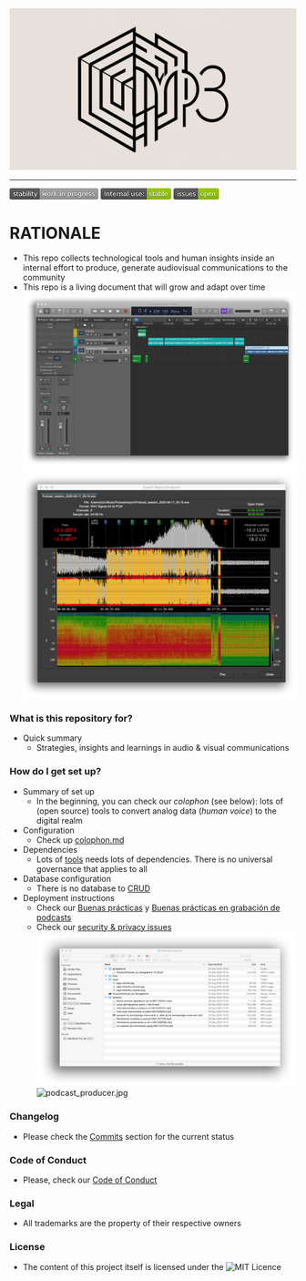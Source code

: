 ![header](images/Zy_0SvBGQBWu1a1XsliXMA.jpg)

---

![stability-work_in_progress](images/477405737-stability_work_in_progress.png)
![internaluse-green](images/3847436881-internal_use_stable.png)
![issues-open](images/2944199103-issues_open.png)

# RATIONALE #
* This repo collects technological tools and human insights inside an internal effort to produce, generate audiovisual communications to the community
* This repo is a living document that will grow and adapt over time
![graphics](images/3536431956-sound_editor.jpg)
![exporting_session.jpg](images/1980281232-export_waves.jpg)

### What is this repository for?

* Quick summary
    - Strategies, insights and learnings in audio & visual communications

### How do I get set up?

* Summary of set up
    - In the beginning, you can check our _colophon_ (see below): lots of (open source) tools to convert analog data (_human voice_) to the digital realm
* Configuration
    - Check up [colophon.md](Colophon.md)
* Dependencies
    -  Lots of [tools](Colophon.md) needs lots of dependencies. There is no universal governance that applies to all
* Database configuration
    - There is no database to [CRUD](https://en.wikipedia.org/wiki/Create,_read,_update_and_delete)
* Deployment instructions
    - Check our [Buenas prácticas](Buenas_practicas.md) y [Buenas prácticas en grabación de podcasts](Buenas_practicas_grabacion_podcast.md)
    - Check our [security & privacy issues](security_privacy_issues.md)
![audacity.jpg](images/1684545415-1801032688-cartoon.jpg)
![podcast_producer.jpg](https://bitbucket.org/repo/48bkkAE/images/2429225702-gis.jpg)

### Changelog

* Please check the [Commits](https://github.com/imhicihu/AUvisual/commits/master) section for the current status

### Code of Conduct

* Please, check our [Code of Conduct](Code_of_conduct.md)

### Legal

* All trademarks are the property of their respective owners

### License ###

* The content of this project itself is licensed under the ![MIT Licence](https://bitbucket.org/repo/ekyaeEE/images/2049852260-MIT-license-green.png)
